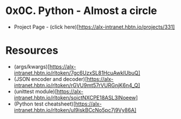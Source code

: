 # 0x0C. Python - Almost a circle

- Project Page - (click here)[https://alx-intranet.hbtn.io/projects/331]

# Resources

- (args/kwargs)[https://alx-intranet.hbtn.io/rltoken/7gc6UzxSL81HcuAwklUbuQ]
- (JSON encoder and decoder)[https://alx-intranet.hbtn.io/rltoken/rGVU9mt57rVURGnjK6n4_Q]
- (unittest module)[https://alx-intranet.hbtn.io/rltoken/soictNXCPE18ASL3INoeew]
- (Python test cheatsheet)[https://alx-intranet.hbtn.io/rltoken/uI9iskBCcNo5pc7j9Vy86A]